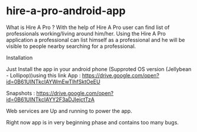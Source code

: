 # hire-a-pro-android-app

What is Hire A Pro ?
With the help of Hire A Pro user can find list of professionals working/living around him/her. Using the Hire A Pro application a professional can list himself as a professional and he will be visible to people nearby searching for a professional.

Installation


Just Install the app in your android phone (Supproted OS version (Jellybean - Lollipop))using this link
App : 
https://drive.google.com/open?id=0B61UINTkcIAYWmEwTlhfSktOeEU

Snapshots :
https://drive.google.com/open?id=0B61UINTkcIAYY2F3aDJIejctTzA

Web services are Up and running to power the app.

Right now app is in very beginning phase and contains too many bugs.
